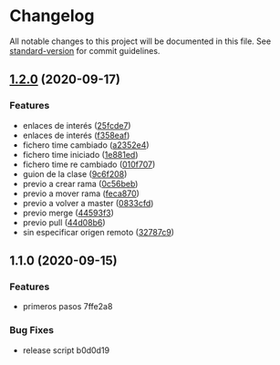 # Changelog

All notable changes to this project will be documented in this file. See [standard-version](https://github.com/conventional-changelog/standard-version) for commit guidelines.

## [1.2.0](https://github.com/LabsAdemy/improving/compare/v1.1.0...v1.2.0) (2020-09-17)


### Features

* enlaces de interés ([25fcde7](https://github.com/LabsAdemy/improving/commit/25fcde7ed1874067dde3658452bd16fad634e9e1))
* enlaces de interés ([f358eaf](https://github.com/LabsAdemy/improving/commit/f358eaf21c8c906e1f84560bc29755283ad6eb96))
* fichero time cambiado ([a2352e4](https://github.com/LabsAdemy/improving/commit/a2352e4f4d48b73958ca687c6f4289a87fc58d22))
* fichero time iniciado ([1e881ed](https://github.com/LabsAdemy/improving/commit/1e881ed0018e9b0268d196bd164cfcc0d1b81b71))
* fichero time re cambiado ([010f707](https://github.com/LabsAdemy/improving/commit/010f7072a66be8b55d20e5f529696a426784a279))
* guion de la clase ([9c6f208](https://github.com/LabsAdemy/improving/commit/9c6f208651d662d54645bc5d6833425401a558b6))
* previo a crear rama ([0c56beb](https://github.com/LabsAdemy/improving/commit/0c56beb83f370e421c22aaacacdbae024ba6a776))
* previo a mover rama ([feca870](https://github.com/LabsAdemy/improving/commit/feca87039d867bd2f364a2996793c4f999d41364))
* previo a volver a master ([0833cfd](https://github.com/LabsAdemy/improving/commit/0833cfd7446a7c146df8b03131f7ac51d102742b))
* previo merge ([44593f3](https://github.com/LabsAdemy/improving/commit/44593f3fe7483fca8eb7ac5bb5eb9c0132760db8))
* previo pull ([44d08b6](https://github.com/LabsAdemy/improving/commit/44d08b60d68a5aa3f76dc8267f749329c78615a4))
* sin especificar origen remoto ([32787c9](https://github.com/LabsAdemy/improving/commit/32787c90fc5ae04c935c8db94be0e1059a76fc74))

## 1.1.0 (2020-09-15)


### Features

* primeros pasos 7ffe2a8


### Bug Fixes

* release script b0d0d19
